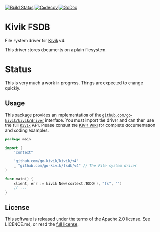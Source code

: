 [![Build Status](https://travis-ci.org/go-kivik/fsdb.svg?branch=master)](https://travis-ci.org/go-kivik/fsdb) [![Codecov](https://img.shields.io/codecov/c/github/go-kivik/fsdb.svg?style=flat)](https://codecov.io/gh/go-kivik/fsdb) [![GoDoc](https://godoc.org/github.com/go-kivik/fsdb?status.svg)](http://godoc.org/github.com/go-kivik/fsdb)

# Kivik FSDB

File system driver for [Kivik](https://github.com/go-kivik/fsdb) v4.

This driver stores documents on a plain filesystem.

# Status

This is very much a work in progress. Things are expected to change quickly.

## Usage

This package provides an implementation of the
[`github.com/go-kivik/kivik/driver`](http://godoc.org/github.com/go-kivik/kivik/driver)
interface. You must import the driver and can then use the full
[`Kivik`](http://godoc.org/github.com/go-kivik/kivik) API. Please consult the
[Kivik wiki](https://github.com/go-kivik/kivik/wiki) for complete documentation
and coding examples.

```go
package main

import (
    "context"

    "github.com/go-kivik/kivik/v4"
    _ "github.com/go-kivik/fsdb/v4" // The File system driver
)

func main() {
    client, err := kivik.New(context.TODO(), "fs", "")
    // ...
}
```

## License

This software is released under the terms of the Apache 2.0 license. See
LICENCE.md, or read the [full license](http://www.apache.org/licenses/LICENSE-2.0).
